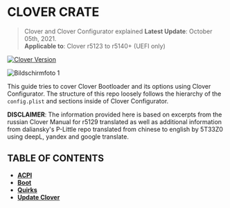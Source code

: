 # CLOVER CRATE
> Clover and Clover Configurator explained
> **Latest Update**: October 05th, 2021. </br>
> **Applicable to**: Clover r5123 to r5140+ (UEFI only)

[![Clover Version](https://img.shields.io/badge/Clover-r5140.1-green.svg)](https://github.com/CloverHackyColor/CloverBootloader/releases)

![Bildschirmfoto 1](https://user-images.githubusercontent.com/76865553/136084911-ded32f70-c4cf-420a-a077-c94449a68ac3.png)

This guide tries to cover Clover Bootloader and its options using Clover Configurator. The structure of this repo loosely follows the hierarchy of the `config.plist` and sections inside of Clover Configurator.

**DISCLAIMER**: The information provided here is based on excerpts from the russian Clover Manual for r5129 translated as well as additional information from daliansky's P-Little repo translated from chinese to english by 5T33Z0 using deepL, yandex and google translate.

## TABLE OF CONTENTS
- [**ACPI**](https://github.com/5T33Z0/Clover-Crate/tree/main/ACPI)
- [**Boot**](https://github.com/5T33Z0/Clover-Crate/tree/main/Boot)
- [**Quirks**](https://github.com/5T33Z0/Clover-Crate/tree/main/Quirks)
- [**Update Clover**](https://github.com/5T33Z0/Clover-Crate/tree/main/Update_Clover)
